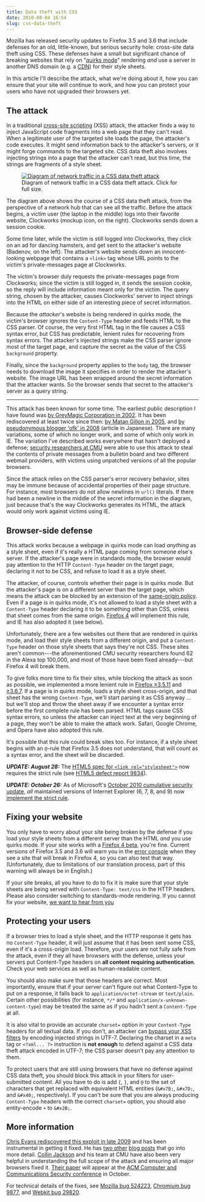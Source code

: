 ```yaml
---
title: Data theft with CSS
date: 2010-08-04 16:54
slug: css-data-theft
---
```


Mozilla has released security updates to Firefox 3.5 and 3.6 that
include defenses for an old, little-known, but serious security hole:
cross-site data theft using CSS. These defenses have a small but
significant chance of breaking websites that rely on "[quirks mode][]"
rendering *and* use a server in another DNS domain (e.g. a [CDN][])
for their style sheets.

In this article I'll describe the attack, what we're doing about it,
how you can ensure that your site will continue to work, and how you
can protect your users who have not upgraded their browsers yet.

[quirks mode]: http://www.quirksmode.org/css/quirksmode.html
[CDN]: http://en.wikipedia.org/wiki/Content_delivery_network

<!--more-->

## The attack

In a traditional [cross-site scripting][] (XSS) attack, the attacker
finds a way to inject JavaScript code fragments into a web page that
they can't read. When a legitimate user of the targeted site loads the
page, the attacker's code executes. It might send information back to
the attacker's servers, or it might forge commands to the targeted
site.  CSS data theft also involves injecting strings into a page that
the attacker can't read, but this time, the strings are fragments of a
style sheet.

[cross-site scripting]: https://www.owasp.org/index.php/Cross-site_Scripting_%28XSS%29

<figure class="aligncenter">
<a href="steps.png"><img src="steps-thumb.png"
  alt="Diagram of network traffic in a CSS data theft attack"
  title="Diagram of network traffic in a CSS data theft attack.
  Click for full size."></a>
<figcaption>Diagram of network traffic in a CSS data theft attack.  Click for
full size.</figcaption>
</figure>

The diagram above shows the course of a CSS data theft attack, from
the perspective of a network hub that can see all the traffic. Before
the attack begins, a victim user (the laptop in the middle) logs into
their favorite website, Clockworks (mockup icon, on the
right). Clockworks sends down a session cookie.

Some time later, while the victim is still logged into Clockworks,
they click on an ad for dancing hamsters, and get sent to the
attacker's website (Badenov, on the left). The attacker's website
sends down an innocent-looking webpage that contains a `<link>` tag
whose URL points to the victim's private-messages page at Clockworks.

The victim's browser duly requests the private-messages page from
Clockworks; since the victim is still logged in, it sends the session
cookie, so the reply will include information meant only for the
victim.  The query string, chosen by the attacker, causes Clockworks'
server to inject strings into the HTML on either side of an
interesting piece of secret information.

Because the *attacker*'s website is being rendered in quirks mode, the
victim's browser ignores the `Content-Type` header and feeds HTML to
the CSS parser. Of course, the very first HTML tag in the file causes
a CSS syntax error, but CSS has predictable, lenient rules for
recovering from syntax errors. The attacker's injected strings make
the CSS parser ignore most of the target page, and capture the secret
as the value of the CSS `background` property.

Finally, since the `background` property applies to the `body` tag,
the browser needs to download the image it specifies in order to
render the attacker's website. The image URL has been wrapped around
the secret information that the attacker wants. So the browser sends
that secret to the attacker's server as a query string.

----

This attack has been known for some time. The earliest public
description I have found was
[by GreyMagic Corporation in 2002][cssxss02]. It has been rediscovered
at least twice since then: [by Matan Gillon in 2005][cssxss05], and
[by pseudonymous blogger 'ofk' in 2008][cssxss08] (article in
Japanese). There are many variations, some of which no longer work,
and some of which only work in IE. The variation I've described works
everywhere that hasn't deployed a defense;
[security researchers at CMU][] were able to use this attack to steal
the contents of private messages from a bulletin board and two
different webmail providers, with victims using unpatched versions of
all the popular browsers.

[cssxss02]: https://web.archive.org/web/20040411201211/http://www.greymagic.com/security/advisories/gm004-ie/
[cssxss05]: http://www.hacker.co.il/security/ie/css_import.html
[cssxss08]: http://d.hatena.ne.jp/ofk/20081111/1226407593
[security researchers at CMU]: https://research.owlfolio.org/pubs/2010-protecting.pdf

Since the attack relies on the CSS parser's error recovery behavior,
sites may be immune because of accidental properties of their page
structure. For instance, most browsers do not allow newlines in
`url()` literals. If there had been a newline in the middle of the
secret information in the diagram, just because that's the way
Clockworks generates its HTML, the attack would only work against
victims using IE.

## Browser-side defense

This attack works because a webpage in quirks mode can load *anything*
as a style sheet, even if it's really a HTML page coming from someone
else's server. If the attacker's page were in standards mode, the
browser would pay attention to the HTTP `Content-Type` header on the
target page, declaring it not to be CSS, and refuse to load it as a
style sheet.

The attacker, of course, controls whether their page is in quirks
mode.  But the attacker's page is on a different server than the
target page, which means the attack can be blocked by an extension of
the [same-origin policy][]. Even if a page is in quirks mode, it's not
allowed to load a style sheet with a `Content-Type` header declaring
it to be something other than CSS, unless that sheet comes from the
same origin. [Firefox 4][] will implement this rule, and IE has also
adopted it (see below).

[same-origin policy]: http://taossa.com/index.php/2007/02/08/same-origin-policy/
[Firefox 4]: https://blog.mozilla.org/blog/2010/05/10/firefox-4-vision-fast-powerful-and-empowering/

Unfortunately, there are a few websites out there that are rendered in
quirks mode, and load their style sheets from a different origin, and
put a `Content-Type` header on those style sheets that says they're
not CSS. These sites aren't common---the aforementioned CMU security
researchers found 62 in the Alexa top 100,000, and most of those have
been fixed already---but Firefox 4 will break them.

To give folks more time to fix their sites, while blocking the attack
as soon as possible, we implemented a more lenient rule in
[Firefox ≥3.5.11][ff35] and [≥3.6.7][ff36]. If a page is in quirks
mode, loads a style sheet cross-origin, and that sheet has the wrong
`Content-Type`, we'll start parsing it as CSS anyway ... but we'll
stop and throw the sheet away if we encounter a syntax error before
the first complete rule has been parsed. HTML tags cause CSS syntax
errors, so unless the attacker can inject text at the very beginning
of a page, they won't be able to make the attack work. Safari, Google
Chrome, and Opera have also adopted this rule.

[ff35]: https://ftp.mozilla.org/pub/mozilla.org/firefox/releases/3.5.19/
[ff36]: https://ftp.mozilla.org/pub/mozilla.org/firefox/releases/3.6.28/

It's possible that this rule could break sites too. For instance, if a
style sheet begins with an `@`-rule that Firefox 3.5 does not
understand, that will count as a syntax error, and the sheet will be
discarded.

***UPDATE: August 28:*** The
[HTML5 spec for `<link rel="stylesheet">`](https://html.spec.whatwg.org/multipage/semantics.html#link-type-stylesheet)
now requires the strict rule (see
[HTML5 defect report 9834](https://www.w3.org/Bugs/Public/show_bug.cgi?id=9834)).

***UPDATE: October 26:*** As of Microsoft's
[October 2010 cumulative security update][ie-oct-2010], *all*
maintained versions of Internet Explorer (6, 7, 8, and 9) now
[implement the strict rule][ie-mime-post].

[ie-oct-2010]: http://www.microsoft.com/technet/security/bulletin/ms10-071.mspx
[ie-mime-post]: http://blogs.msdn.com/b/ie/archive/2010/10/26/mime-handling-changes-in-internet-explorer.aspx

## Fixing your website

You only have to worry about your site being broken by the defense if
you load your style sheets from a different server than the HTML *and*
you use quirks mode. If your site works with a [Firefox 4 beta][],
you're fine. Current versions of Firefox 3.5 and 3.6 will warn you in
the [error console][] when they see a site that will break in Firefox
4, so you can also test that way. (Unfortunately, due to limitations
of our translation process, part of this warning will always be in
English.)

[Firefox 4 beta]: https://ftp.mozilla.org/pub/mozilla.org/firefox/releases/4.0b2/
[error console]: https://developer.mozilla.org/en-US/docs/Error_Console

If your site breaks, all you have to do to fix it is make sure that
your style sheets are being served with `Content-Type: text/css` in
the HTTP headers. Please also consider switching to standards-mode
rendering. If you cannot fix your website,
[we want to hear from you](https://bugzilla.mozilla.org/enter_bug.cgi?product=Core&component=Style+System+%28CSS%29&blocked=524223)

## Protecting your users

If a browser tries to load a style sheet, and the HTTP response it
gets has no `Content-Type` header, it will just assume that it has
been sent some CSS, even if it's a cross-origin load. Therefore, your
users are not fully safe from the attack, even if they all have
browsers with the defense, unless your servers put Content-Type
headers on **all content requiring authentication**. Check your web
services as well as human-readable content.

You should also make sure that those headers are correct. Most
importantly, ensure that if your server can't figure out what
Content-Type to put on a response, it falls back to
`application/​octet-stream` or `text/​plain`. Certain other
possibilities (for instance, `*/*` and
`application/​x-unknown-content-type`) may be treated the same as if
you hadn't sent a `Content-Type` at all.

It is also vital to provide an accurate `charset=` option in your
`Content-Type` headers for all textual data. If you don't, an attacker
can [bypass your XSS filters][] by encoding injected strings in UTF-7.
Declaring the charset in a `meta` tag or `<?xml... ?>` instruction is
**not enough** to defend against a CSS data theft attack encoded in
UTF-7; the CSS parser doesn't pay any attention to them.

[bypass your XSS filters]:
http://openmya.hacker.jp/hasegawa/security/utf7cs.html

To protect users that are still using browsers that have no defense
against CSS data theft, you should block this attack in your filters
for user-submitted content. All you have to do is add `{`, `}`, and
`@` to the set of characters that get replaced with equivalent HTML
entities (`&#x7B;`, `&#x7D;`, and `&#x40;`, respectively). If you can't be sure that
you are always producing `Content-Type` headers with the correct
`charset=` option, you should also entity-encode `+` to `&#x2B;`.

## More information

[Chris Evans rediscovered this exploit in late 2009](http://scarybeastsecurity.blogspot.com/2009/12/generic-cross-browser-cross-domain.html)
and has been instrumental in getting it fixed. He has
[two other](http://scarybeastsecurity.blogspot.com/2010/07/firefox-fixes-css-based-cross-origin.html)
[blog posts](http://scarybeastsecurity.blogspot.com/2010/08/internet-explorer-considered-harmful.html)
that go into more
detail. [Collin Jackson](http://mayscript.com/blog/collinj/end-near-cross-origin-css-attacks)
and his team at CMU have also been very helpful in understanding the
full scope of the attack and ensuring all major browsers fixed it.
[Their paper](https://research.owlfolio.org/pubs/2010-protecting.pdf) will appear at the
[ACM Computer and Communications Security conference](http://www.sigsac.org/ccs/CCS2010/)
in October.

For technical details of the fixes, see
[Mozilla bug 524223](https://bugzilla.mozilla.org/show_bug.cgi?id=524223),
[Chromium bug 9877](http://code.google.com/p/chromium/issues/detail?id=9877),
and [Webkit bug 29820](https://bugs.webkit.org/show_bug.cgi?id=29820).
